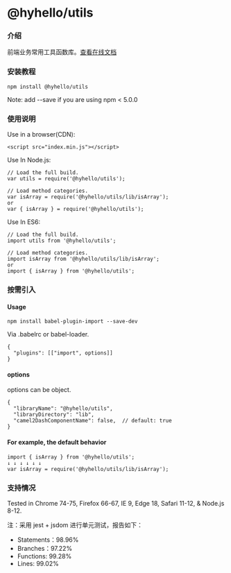 # @hyhello/utils

### 介绍

前端业务常用工具函数库。[查看在线文档](https://hyhello.github.io/utils/#/)

### 安装教程

```nodejs
npm install @hyhello/utils
```

Note: add --save if you are using npm < 5.0.0

### 使用说明

Use in a browser(CDN):

```nodejs
<script src="index.min.js"></script>
```

Use In Node.js:

```nodejs
// Load the full build.
var utils = require('@hyhello/utils');

// Load method categories.
var isArray = require('@hyhello/utils/lib/isArray');
or
var { isArray } = require('@hyhello/utils');
```

Use In ES6:

```nodejs
// Load the full build.
import utils from '@hyhello/utils';

// Load method categories.
import isArray from '@hyhello/utils/lib/isArray';
or
import { isArray } from '@hyhello/utils';
```

### 按需引入

#### Usage

```nodejs
npm install babel-plugin-import --save-dev
```

Via .babelrc or babel-loader.

```nodejs
{
  "plugins": [["import", options]]
}
```

#### options

options can be object.

```nodejs
{
  "libraryName": "@hyhello/utils",
  "libraryDirectory": "lib",
  "camel2DashComponentName": false,  // default: true
}
```

#### For example, the default behavior

```nodejs
import { isArray } from '@hyhello/utils';
↓ ↓ ↓ ↓ ↓ ↓
var isArray = require('@hyhello/utils/lib/isArray');
```

### 支持情况

Tested in Chrome 74-75, Firefox 66-67, IE 9, Edge 18, Safari 11-12, & Node.js 8-12.

注：采用 jest + jsdom 进行单元测试，报告如下：

- Statements：98.96%
- Branches：97.22%
- Functions: 99.28%
- Lines: 99.02%
